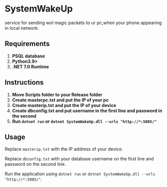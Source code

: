 ﻿
# SystemWakeUp
service for sending wol magic packets to ur pc,when your phone appearing in local network.
## Requirements
1. **PSQL database**
2. **Python3.9>**
3. **.NET 7.0 Runtime**
   
## Instructions

1. **Move Scripts folder to your Release folder**
2. **Create masterpc.txt and put the IP of your pc**
3. **Create masterip.txt and put the IP of your device**
4. **Create dbconfig.txt and put username in the first line and password in the second**
5. **Run `dotnet run` or `dotnet SystemWakeUp.dll --urls "http://*:5005/"`**

## Usage

Replace `masterip.txt` with the IP address of your device.

Replace `dbconfig.txt` with your database username on the first line and password on the second line.

Run the application using `dotnet run` or `dotnet SystemWakeUp.dll --urls "http://*:5005/"`.

